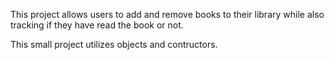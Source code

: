This project allows users to add and remove books to their library while also tracking if they have read the book or not.

This small project utilizes objects and contructors.